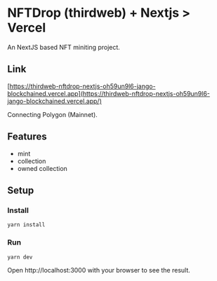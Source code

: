 # NFTDrop (thirdweb) + Nextjs > Vercel

An NextJS based NFT miniting project.

## Link

[https://thirdweb-nftdrop-nextjs-oh59un9l6-jango-blockchained.vercel.app](https://thirdweb-nftdrop-nextjs-oh59un9l6-jango-blockchained.vercel.app/)

Connecting Polygon (Mainnet).

## Features

- mint
- collection
- owned collection

## Setup

### Install

```
yarn install
```

### Run

```
yarn dev
```

Open http://localhost:3000 with your browser to see the result.
